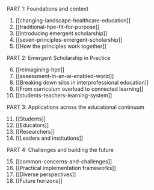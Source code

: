 PART 1: Foundations and context

1. [[changing-landscape-healthcare-education]]
2. [[traditional-hpe-fit-for-purpose]]
3. [[Introducing emergent scholarship]]
4. [[seven-principles-emergent-scholarship]]
5. [[How the principles work together]]

PART 2: Emergent Scholarship in Practice

6. [[reimagining-hpe]]
7. [[assessment-in-an-ai-enabled-world]]
8. [[Breaking down silos in interprofessional education]]
9. [[From curriculum overload to connected learning]]
10. [[students-teachers-learning-system]]

PART 3: Applications across the educational continuum

11. [[Students]]
12. [[Educators]]
13. [[Researchers]]
14. [[Leaders and institutions]]

PART 4: Challenges and building the future

15. [[common-concerns-and-challenges]]
16. [[Practical implementation frameworks]]
17. [[Diverse perspectives]]
18. [[Future horizons]]